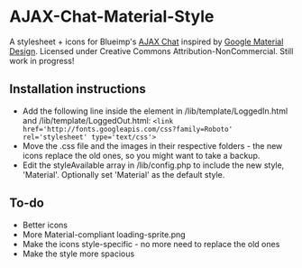 # AJAX-Chat-Material-Style
A stylesheet + icons for Blueimp's [AJAX Chat](https://frug.github.io/AJAX-Chat/) inspired by [Google Material Design](http://www.google.com/design/spec/material-design/introduction.html). Licensed under Creative Commons Attribution-NonCommercial. Still work in progress!
## Installation instructions
* Add the following line inside the <head> element in /lib/template/LoggedIn.html and /lib/template/LoggedOut.html:
`<link href='http://fonts.googleapis.com/css?family=Roboto' rel='stylesheet' type='text/css'>`
* Move the .css file and the images in their respective folders - the new icons replace the old ones, so you might want to take a backup.
* Edit the styleAvailable array in /lib/config.php to include the new style, 'Material'. Optionally set 'Material' as the default style.

## To-do
* Better icons
* More Material-compliant loading-sprite.png
* Make the icons style-specific - no more need to replace the old ones
* Make the style more spacious
